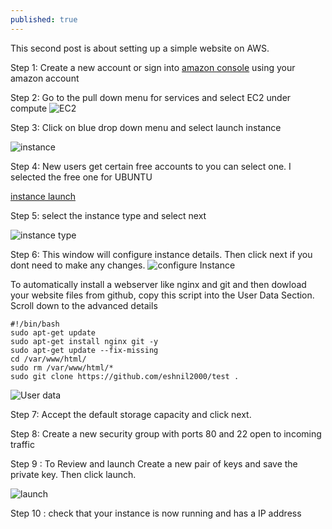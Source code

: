 ```yaml
---
published: true
---
```

This second post is about setting up a simple website on AWS.

Step 1: Create a new account or sign into [amazon console](https://aws.amazon.com/console/) using your amazon account

Step 2: Go to the pull down menu for services and select EC2 under compute
![EC2]({{site.baseurl}}/assets/images/ec2.PNG)

Step 3: Click on blue drop down menu and select launch instance

![instance]({{site.baseurl}}/assets/images/instance.PNG)

Step 4: New users get certain free accounts to you can select one. I selected the free one for UBUNTU

[instance launch](https://us-west-2.console.aws.amazon.com/ec2/v2/home?region=us-west-2#LaunchInstanceWizard:)

Step 5: select the instance type and select next

![instance type]({{site.baseurl}}/assets/images/instance%20type.PNG)

Step 6: This window will configure instance details. Then click next if you dont need to make any changes. 
![configure Instance]({{site.baseurl}}/assets/images/configure_instance1.PNG)

To automatically install a webserver like nginx and git and then dowload your website files from github, copy this script into the User Data Section. Scroll down to the advanced details  
	  
	#!/bin/bash
	sudo apt-get update 
	sudo apt-get install nginx git -y
    sudo apt-get update --fix-missing
	cd /var/www/html/
	sudo rm /var/www/html/*
	sudo git clone https://github.com/eshnil2000/test .
    
![User data]({{site.baseurl}}/assets/images/configure_instance2_advanced.PNG)


Step 7: Accept the default storage capacity and click next.

Step 8: Create a new security group with ports 80 and 22 open to incoming traffic

Step 9 : To Review and launch
Create a new pair of keys and save the private key. Then click launch.

![launch]({{site.baseurl}}/assets/images/launched_instance.PNG)

Step 10 : check that your instance is now running and has a IP address 

